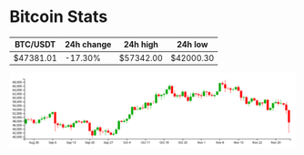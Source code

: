 # Bitcoin Stats

BTC/USDT|24h change|24h high|24h low|
|---|---|---|---|
|$47381.01|-17.30%|$57342.00|$42000.30|

<img src="./chart.svg">
